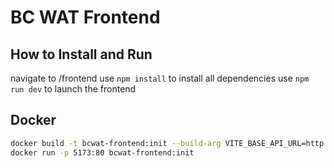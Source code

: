 # BC WAT Frontend

## How to Install and Run

navigate to /frontend
use `npm install` to install all dependencies
use `npm run dev` to launch the frontend

## Docker

```bash
docker build -t bcwat-frontend:init --build-arg VITE_BASE_API_URL=http://localhost:8000 .
docker run -p 5173:80 bcwat-frontend:init
```
